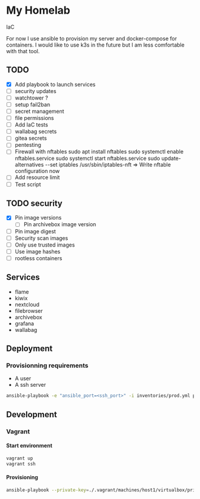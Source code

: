 # My Homelab

IaC

For now I use ansible to provision my server and docker-compose for containers.
I would like to use k3s in the future but I am less comfortable with that tool.

## TODO
- [x] Add playbook to launch services
- [ ] security updates
- [ ] watchtower ?
- [ ] setup fail2ban
- [ ] secret management
- [ ] file permissions
- [ ] Add IaC tests
- [ ] wallabag secrets
- [ ] gitea secrets
- [ ] pentesting
- [ ] Firewall with nftables
  sudo apt install nftables
  sudo systemctl enable nftables.service
  sudo systemctl start nftables.service
  sudo update-alternatives --set iptables /usr/sbin/iptables-nft
  => Write nftable configuration now
- [ ] Add resource limit
- [ ] Test script

## TODO security
- [x] Pin image versions
  - [ ] Pin archivebox image version
- [ ] Pin image digest
- [ ] Security scan images
- [ ] Only use trusted images
- [ ] Use image hashes
- [ ] rootless containers

## Services
- flame
- kiwix
- nextcloud
- filebrowser
- archivebox
- grafana
- wallabag

## Deployment
### Provisionning requirements
- A user
- A ssh server

```sh
ansible-playbook -e "ansible_port=<ssh_port>" -i inventories/prod.yml provision.yml -K
```

## Development
### Vagrant
#### Start environment
```sh
vagrant up
vagrant ssh
```

#### Provisioning
```sh
ansible-playbook --private-key=./.vagrant/machines/host1/virtualbox/private_key -u vagrant -i inventories/test.yml provision.yml
```
